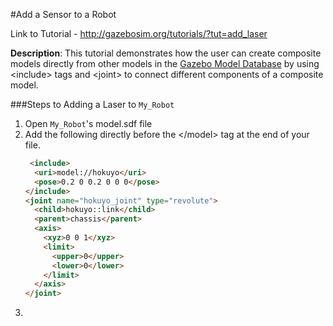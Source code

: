 #Add a Sensor to a Robot

Link to Tutorial - http://gazebosim.org/tutorials/?tut=add_laser

**Description**: This tutorial demonstrates how the user can create composite models directly from other models in the [Gazebo Model Database](https://bitbucket.org/osrf/gazebo_models/src) by using \<include> tags and \<joint> to connect different components of a composite model.

###Steps to Adding a Laser to `My_Robot`

1. Open `My_Robot`'s model.sdf file
2. Add the following directly before the \</model> tag at the end of your file.
    ```html
     <include>
      <uri>model://hokuyo</uri>
      <pose>0.2 0 0.2 0 0 0</pose>
    </include>
    <joint name="hokuyo_joint" type="revolute">
      <child>hokuyo::link</child>
      <parent>chassis</parent>
      <axis>
        <xyz>0 0 1</xyz>
        <limit>
          <upper>0</upper>
          <lower>0</lower>
        </limit>
      </axis>
    </joint>
    ```
3. 
